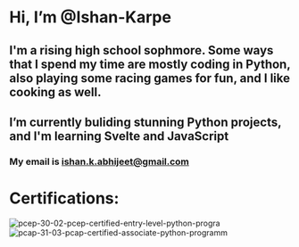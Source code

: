 # Hi, I’m @Ishan-Karpe
## I'm a rising high school sophmore. Some ways that I spend my time are mostly coding in Python, also playing some racing games for fun, and I like cooking as well.
## I’m currently buliding stunning Python projects, and I'm learning Svelte and JavaScript
### My email is ishan.k.abhijeet@gmail.com

# Certifications:
![pcep-30-02-pcep-certified-entry-level-python-progra](https://github.com/user-attachments/assets/5fa7e5a0-0400-4188-860d-b39e5b1dc360)
![pcap-31-03-pcap-certified-associate-python-programm](https://github.com/user-attachments/assets/85e60295-ffab-4040-80b4-b391dc9fe311)


<!---
Ishan-Karpe/Ishan-Karpe is a ✨ special ✨ repository because its `README.md` (this file) appears on your GitHub profile.
You can click the Preview link to take a look at your changes.
--->
